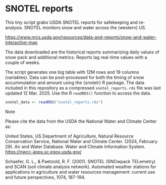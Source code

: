# SNOTEL reports

This tiny script grabs USDA SNOTEL reports
for safekeeping and re-analysis. SNOTEL monitors 
snow and water across the (western) US.

https://www.nrcs.usda.gov/resources/data-and-reports/snow-and-water-interactive-map

The data downloaded are the historical reports
summarizing daily values of snow pack and additional
metrics. Reports lag real-time values with a couple
of weeks.

The script generates one big table with 12M rows and 19
columns (variables). Data can be post-processed for both
the timing of snow accummulation and amount using the
{snotelr} R package. The data included in this repository
as a compressed `snotel_reports.rds` file was last updated
12 Mar. 2025. Use the R `readRDS()` function to access the data.

```r
snotel_data <- readRDS("snotel_reports.rds")
```

> [!NOTE]
> Please cite the data from the USDA the National Water and Climate Center as:
> 
> United States, US Department of Agriculture, Natural Resource Conservation Service, National Water and Climate Center. (2024, February 29). Air and Water Database. Water and Climate Information System. https://nwcc-apps.sc.egov.usda.gov/
>
> Schaefer, G. L., & Paetzold, R. F. (2001). SNOTEL (SNOwpack TELemetry) and SCAN (soil climate analysis network). Automated weather stations for applications in agriculture and water resources management: current use and future perspectives, 1074, 187-194.
